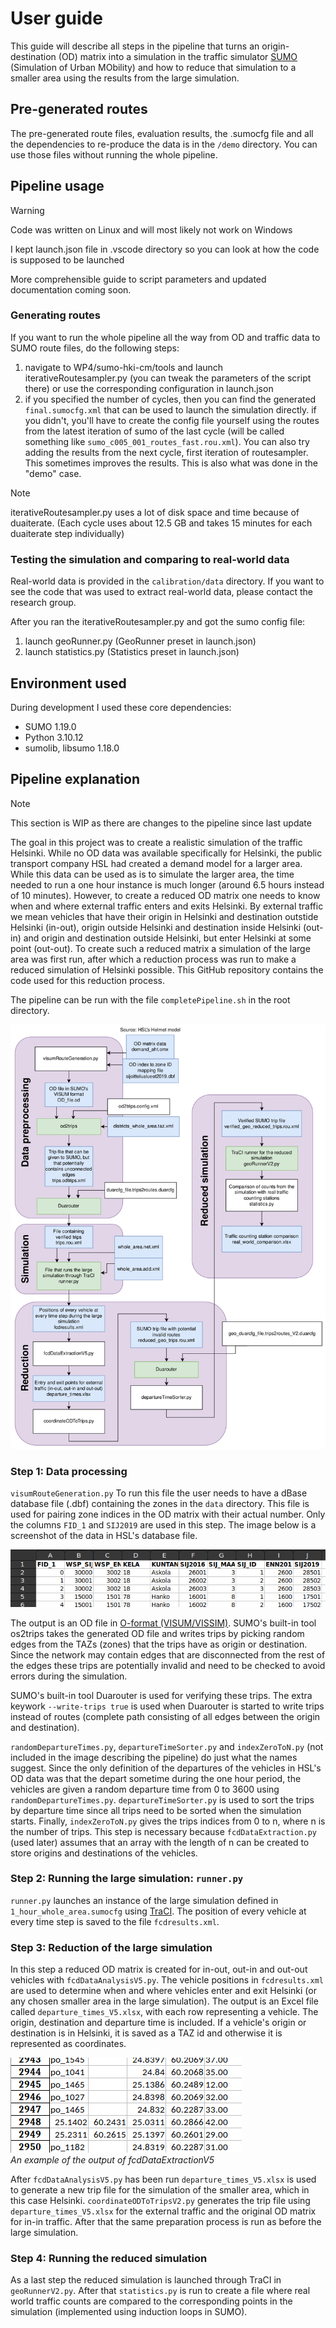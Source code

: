# User guide
This guide will describe all steps in the pipeline that turns an origin-destination (OD) matrix into a simulation in the traffic simulator [SUMO](https://www.eclipse.org/sumo/) (Simulation of Urban MObility) and how to reduce that simulation to a smaller area using the results from the large simulation.

## Pre-generated routes
The pre-generated route files, evaluation results, the .sumocfg file and all the dependencies to re-produce the data is in the `/demo` directory. You can use those files without running the whole pipeline.

## Pipeline usage
> [!WARNING]  
> Code was written on Linux and will most likely not work on Windows

I kept launch.json file in .vscode directory so you can look at how the code is supposed to be launched

More comprehensible guide to script parameters and updated documentation coming soon.

### Generating routes
If you want to run the whole pipeline all the way from OD and traffic data to SUMO route files, do the following steps:
1. navigate to WP4/sumo-hki-cm/tools and launch iterativeRoutesampler.py (you can tweak the parameters of the script there) or use the corresponding configuration in launch.json
2. if you specified the number of cycles, then you can find the generated `final.sumocfg.xml` that can be used to launch the simulation directly. if you didn't, you'll have to create the config file yourself using the routes from the latest iteration of sumo of the last cycle (will be called something like `sumo_c005_001_routes_fast.rou.xml`). You can also try adding the results from the next cycle, first iteration of routesampler. This sometimes improves the results. This is also what was done in the "demo" case.

> [!NOTE]  
> iterativeRoutesampler.py uses a lot of disk space and time because of duaiterate. (Each cycle uses about 12.5 GB and takes 15 minutes for each duaiterate step individually)

### Testing the simulation and comparing to real-world data
Real-world data is provided in the `calibration/data` directory. If you want to see the code that was used to extract real-world data, please contact the research group.

After you ran the iterativeRoutesampler.py and got the sumo config file:
1. launch geoRunner.py (GeoRunner preset in launch.json)
2. launch statistics.py (Statistics preset in launch.json) 


## Environment used

During development I used these core dependencies:

* SUMO 1.19.0
* Python 3.10.12
* sumolib, libsumo 1.18.0


## Pipeline explanation

> [!NOTE]  
> This section is WIP as there are changes to the pipeline since last update

The goal in this project was to create a realistic simulation of the traffic Helsinki. While no OD data was available specifically for Helsinki, the public transport company HSL had created a demand model for a larger area. While this data can be used as is to simulate the larger area, the time needed to run a one hour instance is much longer (around 6.5 hours instead of 10 minutes). However, to create a reduced OD matrix one needs to know when and where external traffic enters and exits Helsinki. By external traffic we mean vehicles that have their origin in Helsinki and destination outstide Helsinki (in-out), origin outside Helsinki and destination inside Helsinki (out-in) and origin and destination outside Helsinki, but enter Helsinki at some point (out-out). To create such a reduced matrix a simulation of the large area was first run, after which a reduction process was run to make a reduced simulation of Helsinki possible. This GitHub repository contains the code used for this reduction process.

The pipeline can be run with the file `completePipeline.sh` in the root directory.

<img src="media/pipeline.png" alt= “” width="900" height="value">

### Step 1: Data processing 

`visumRouteGeneration.py`
To run this file the user needs to have a dBase database file (.dbf) containing the zones in the `data` directory. This file is used for pairing zone indices in the OD matrix with their actual number. Only the columns `FID_1` and `SIJ2019` are used in this step. The image below is a screenshot of the data in HSL's database file.

![DBF file](media/dbf_file.png)

The output is an OD file in [O-format (VISUM/VISSIM)](https://sumo.dlr.de/docs/Demand/Importing_O/D_Matrices.html#the_o-format_visumvissim). SUMO's built-in tool  os2trips takes the generated OD file and writes trips by picking random edges from the TAZs (zones) that the trips have as origin or destination. Since the network may contain edges that are disconnected from the rest of the edges these trips are potentially invalid and need to be checked to avoid errors during the simulation.

SUMO's built-in tool Duarouter is used for verifying these trips. The extra keywork `--write-trips true` is used when Duarouter is started to write trips instead of routes (complete path consisting of all edges between the origin and destination).

`randomDepartureTimes.py`, `departureTimeSorter.py` and `indexZeroToN.py` (not included in the image describing the pipeline) do just what the names suggest. Since the only definition of the departures of the vehicles in HSL's OD data was that the depart sometime during the one hour period, the vehicles are given a random departure time from 0 to 3600 using `randomDepartureTimes.py`. `departureTimeSorter.py` is used to sort the trips by departure time since all trips need to be sorted when the simulation starts. Finally, `indexZeroToN.py` gives the trips indices from 0 to n, where n is the number of trips. This step is necessary because `fcdDataExtraction.py` (used later) assumes that an array with the length of n can be created to store origins and destinations of the vehicles.

### Step 2: Running the large simulation: `runner.py`
`runner.py` launches an instance of the large simulation defined in `1_hour_whole_area.sumocfg` using [TraCI](https://sumo.dlr.de/docs/TraCI.html). The position of every vehicle at every time step is saved to the file `fcdresults.xml`.

### Step 3: Reduction of the large simulation
In this step a reduced OD matrix is created for in-out, out-in and out-out vehicles with `fcdDataAnalysisV5.py`. The vehicle positions in `fcdresults.xml` are used to determine when and where vehicles enter and exit Helsinki (or any chosen smaller area in the large simulation). The output is an Excel file called `departure_times_V5.xlsx`, with each row representing a vehicle. The origin, destination and departure time is included. If a vehicle's origin or destination is in Helsinki, it is saved as a TAZ id and otherwise it is represented as coordinates.

![departure_times_V5.xlsx example](media/departure_times_V5_example.png)\
*An example of the output of fcdDataExtractionV5*

After `fcdDataAnalysisV5.py` has been run `departure_times_V5.xlsx` is used to generate a new trip file for the simulation of the smaller area, which in this case Helsinki. `coordinateODToTripsV2.py` generates the trip file using `departure_times_V5.xlsx` for the external traffic and the original OD matrix for in-in traffic. After that the same preparation process is run as before the large simulation.

### Step 4: Running the reduced simulation
As a last step the reduced simulation is launched through TraCI in `geoRunnerV2.py`. After that `statistics.py` is run to create a file where real world traffic counts are compared to the corresponding points in the simulation (implemented using induction loops in SUMO).

<!-- ## Changes that could improve the project
Rename the output file in `visumRouteGeneration.py` to "SUMO_OD_file.od". -->
